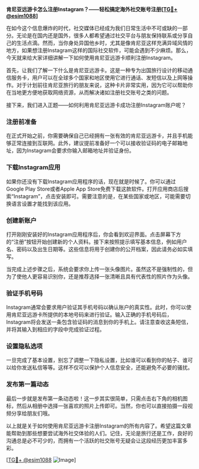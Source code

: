 **肯尼亚远游卡怎么注册Instagram？——轻松搞定海外社交账号注册[[TG💪+ @esim1088](https://t.me/s/esim1088)]**

在如今这个信息爆炸的时代，社交媒体已经成为我们日常生活中不可或缺的一部分。无论是在国内还是国外，很多人都希望通过社交平台与朋友保持联系或分享自己的生活点滴。然而，当你身处异国他乡时，尤其是像肯尼亚这样充满异域风情的地方，如果想注册Instagram这样的国际社交软件，可能会遇到不少麻烦。那么，今天就来给大家详细讲解一下如何使用肯尼亚远游卡顺利注册Instagram。

首先，让我们了解一下什么是肯尼亚远游卡。这是一种专为出国旅行设计的移动通信服务卡，用户可以在全球多个国家和地区使用它进行通话、发短信以及上网等操作。对于计划前往肯尼亚旅行的朋友来说，这种卡片非常实用，因为它可以帮助你在当地更方便地获取网络资源，从而解决诸如注册社交账号之类的问题。

接下来，我们进入正题——如何利用肯尼亚远游卡成功注册Instagram账户呢？

### 注册前准备

在正式开始之前，你需要确保自己已经拥有一张有效的肯尼亚远游卡，并且手机能够正常连接到互联网。此外，建议提前准备好一个可以接收验证码的电子邮箱地址，因为Instagram会要求你输入邮箱地址并验证身份。

### 下载Instagram应用

如果你还没有下载Instagram应用程序的话，现在就是时候了。你可以通过Google Play Store或者Apple App Store免费下载这款软件。打开应用商店后搜索“Instagram”，点击安装即可。需要注意的是，在某些国家或地区，可能需要切换语言设置才能找到该应用。

### 创建新账户

打开刚刚安装好的Instagram应用程序后，你会看到欢迎界面。点击屏幕下方的“注册”按钮开始创建新的个人资料。接下来按照提示填写基本信息，例如用户名、密码以及出生日期等。这些信息将用于创建你的公开档案，因此请务必如实填写。

当完成上述步骤之后，系统会要求你上传一张头像图片。虽然这不是强制性的，但为了使他人更容易识别你，还是推荐选择一张清晰且具有代表性的照片作为头像。

### 验证手机号码

Instagram通常会要求用户验证其手机号码以确认账户的真实性。此时，你可以使用肯尼亚远游卡所提供的本地号码来进行验证。输入正确的手机号码后，Instagram将会发送一条包含验证码的消息到你的手机上。请注意查收这条短信，并将其输入到相应的字段中完成验证过程。

### 设置隐私选项

一旦完成了基本设置，别忘了调整一下隐私设置，比如谁可以看到你的帖子、谁可以给你发送私信等等。这样不仅可以保护个人信息安全，还能避免不必要的骚扰。

### 发布第一篇动态

最后一步就是发布第一条动态啦！这一步其实很简单，只需点击右下角的相机图标，然后从相册中选择一张喜欢的照片上传即可。当然，你也可以直接拍摄一段视频分享给朋友们哦。

以上就是关于如何使用肯尼亚远游卡注册Instagram的所有内容了。希望这篇文章能帮助到那些想要尝试海外社交体验的人们。记住，无论是旅行还是工作，良好的沟通总是必不可少的，而拥有一个活跃的社交账号无疑会让这段经历更加丰富多彩。

[[TG💪+ @esim1088](https://t.me/s/esim1088) ![Image](https://i.postimg.cc/4NQfJmqS/Snipaste-2025-05-13-00-14-12.png)]